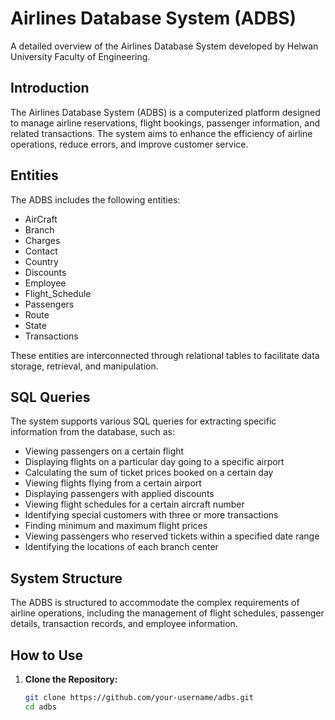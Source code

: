 # Airlines Database System (ADBS)

A detailed overview of the Airlines Database System developed by Helwan University Faculty of Engineering.

## Introduction

The Airlines Database System (ADBS) is a computerized platform designed to manage airline reservations, flight bookings, passenger information, and related transactions. The system aims to enhance the efficiency of airline operations, reduce errors, and improve customer service.

## Entities

The ADBS includes the following entities:

- AirCraft
- Branch
- Charges
- Contact
- Country
- Discounts
- Employee
- Flight_Schedule
- Passengers
- Route
- State
- Transactions

These entities are interconnected through relational tables to facilitate data storage, retrieval, and manipulation.

## SQL Queries

The system supports various SQL queries for extracting specific information from the database, such as:

- Viewing passengers on a certain flight
- Displaying flights on a particular day going to a specific airport
- Calculating the sum of ticket prices booked on a certain day
- Viewing flights flying from a certain airport
- Displaying passengers with applied discounts
- Viewing flight schedules for a certain aircraft number
- Identifying special customers with three or more transactions
- Finding minimum and maximum flight prices
- Viewing passengers who reserved tickets within a specified date range
- Identifying the locations of each branch center

## System Structure

The ADBS is structured to accommodate the complex requirements of airline operations, including the management of flight schedules, passenger details, transaction records, and employee information.

## How to Use

1. **Clone the Repository:**

   ```bash
   git clone https://github.com/your-username/adbs.git
   cd adbs
